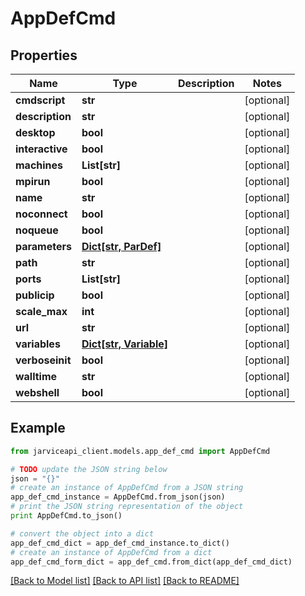 # AppDefCmd


## Properties
Name | Type | Description | Notes
------------ | ------------- | ------------- | -------------
**cmdscript** | **str** |  | [optional] 
**description** | **str** |  | [optional] 
**desktop** | **bool** |  | [optional] 
**interactive** | **bool** |  | [optional] 
**machines** | **List[str]** |  | [optional] 
**mpirun** | **bool** |  | [optional] 
**name** | **str** |  | [optional] 
**noconnect** | **bool** |  | [optional] 
**noqueue** | **bool** |  | [optional] 
**parameters** | [**Dict[str, ParDef]**](ParDef.md) |  | [optional] 
**path** | **str** |  | [optional] 
**ports** | **List[str]** |  | [optional] 
**publicip** | **bool** |  | [optional] 
**scale_max** | **int** |  | [optional] 
**url** | **str** |  | [optional] 
**variables** | [**Dict[str, Variable]**](Variable.md) |  | [optional] 
**verboseinit** | **bool** |  | [optional] 
**walltime** | **str** |  | [optional] 
**webshell** | **bool** |  | [optional] 

## Example

```python
from jarviceapi_client.models.app_def_cmd import AppDefCmd

# TODO update the JSON string below
json = "{}"
# create an instance of AppDefCmd from a JSON string
app_def_cmd_instance = AppDefCmd.from_json(json)
# print the JSON string representation of the object
print AppDefCmd.to_json()

# convert the object into a dict
app_def_cmd_dict = app_def_cmd_instance.to_dict()
# create an instance of AppDefCmd from a dict
app_def_cmd_form_dict = app_def_cmd.from_dict(app_def_cmd_dict)
```
[[Back to Model list]](../README.md#documentation-for-models) [[Back to API list]](../README.md#documentation-for-api-endpoints) [[Back to README]](../README.md)


